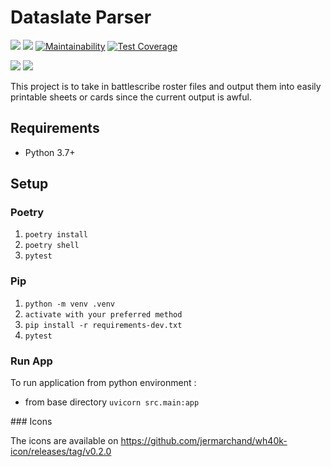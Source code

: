 # Dataslate Parser

![](https://github.com/stvnksslr/dataslate-parser/workflows/build/badge.svg)
![](https://github.com/stvnksslr/dataslate-parser/workflows/deploy/badge.svg)
[![Maintainability](https://api.codeclimate.com/v1/badges/86bd40b6d3fd037140d4/maintainability)](https://codeclimate.com/github/stvnksslr/dataslate-parser/maintainability)
[![Test Coverage](https://api.codeclimate.com/v1/badges/86bd40b6d3fd037140d4/test_coverage)](https://codeclimate.com/github/stvnksslr/dataslate-parser/test_coverage)

![](https://img.shields.io/github/v/release/stvnksslr/dataslate-parser?label=Latest%20Release)
![](https://img.shields.io/github/v/release/stvnksslr/dataslate-parser?label=Deployed%20Release)

This project is to take in battlescribe roster files and output them into easily printable sheets or cards since the current output is awful.

## Requirements

- Python 3.7+

## Setup

### Poetry

1. `poetry install`
2. `poetry shell`
3. `pytest`

### Pip

1. `python -m venv .venv`
2. `activate with your preferred method`
3. `pip install -r requirements-dev.txt`
4. `pytest`

### Run App

To run application from python environment :

- from base directory `uvicorn src.main:app`


### Icons 

The icons are available on https://github.com/jermarchand/wh40k-icon/releases/tag/v0.2.0